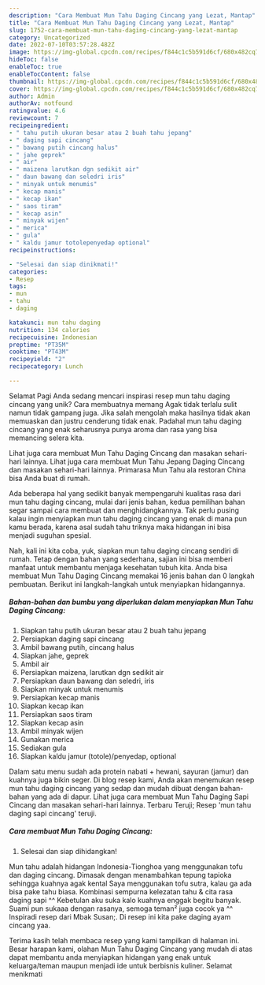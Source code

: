 ```yaml
---
description: "Cara Membuat Mun Tahu Daging Cincang yang Lezat, Mantap"
title: "Cara Membuat Mun Tahu Daging Cincang yang Lezat, Mantap"
slug: 1752-cara-membuat-mun-tahu-daging-cincang-yang-lezat-mantap
category: Uncategorized
date: 2022-07-10T03:57:28.482Z
image: https://img-global.cpcdn.com/recipes/f844c1c5b591d6cf/680x482cq70/mun-tahu-daging-cincang-foto-resep-utama.jpg
hideToc: false
enableToc: true
enableTocContent: false
thumbnail: https://img-global.cpcdn.com/recipes/f844c1c5b591d6cf/680x482cq70/mun-tahu-daging-cincang-foto-resep-utama.jpg
cover: https://img-global.cpcdn.com/recipes/f844c1c5b591d6cf/680x482cq70/mun-tahu-daging-cincang-foto-resep-utama.jpg
author: Admin
authorAv: notfound
ratingvalue: 4.6
reviewcount: 7
recipeingredient:
- " tahu putih ukuran besar atau 2 buah tahu jepang"
- " daging sapi cincang"
- " bawang putih cincang halus"
- " jahe geprek"
- " air"
- " maizena larutkan dgn sedikit air"
- " daun bawang dan seledri iris"
- " minyak untuk menumis"
- " kecap manis"
- " kecap ikan"
- " saos tiram"
- " kecap asin"
- " minyak wijen"
- " merica"
- " gula"
- " kaldu jamur totolepenyedap optional"
recipeinstructions:

- "Selesai dan siap dinikmati!"
categories:
- Resep
tags:
- mun
- tahu
- daging

katakunci: mun tahu daging 
nutrition: 134 calories
recipecuisine: Indonesian
preptime: "PT35M"
cooktime: "PT43M"
recipeyield: "2"
recipecategory: Lunch

---
```



Selamat Pagi Anda sedang mencari inspirasi resep mun tahu daging cincang yang unik? Cara membuatnya memang Agak tidak terlalu sulit namun tidak gampang juga. Jika salah mengolah maka hasilnya tidak akan memuaskan dan justru cenderung tidak enak. Padahal mun tahu daging cincang yang enak seharusnya punya aroma dan rasa yang bisa memancing selera kita.


Lihat juga cara membuat Mun Tahu Daging Cincang dan masakan sehari-hari lainnya. Lihat juga cara membuat Mun Tahu Jepang Daging Cincang dan masakan sehari-hari lainnya. Primarasa Mun Tahu ala restoran China bisa Anda buat di rumah.

Ada beberapa hal yang sedikit banyak mempengaruhi kualitas rasa dari mun tahu daging cincang, mulai dari jenis bahan, kedua pemilihan bahan segar sampai cara membuat dan menghidangkannya. Tak perlu pusing kalau ingin menyiapkan mun tahu daging cincang yang enak di mana pun kamu berada, karena asal sudah tahu triknya maka hidangan ini bisa menjadi suguhan spesial.


Nah, kali ini kita coba, yuk, siapkan mun tahu daging cincang sendiri di rumah. Tetap dengan bahan yang sederhana, sajian ini bisa memberi manfaat untuk membantu menjaga kesehatan tubuh kita. Anda bisa membuat Mun Tahu Daging Cincang memakai 16 jenis bahan dan 0 langkah pembuatan. Berikut ini langkah-langkah untuk menyiapkan hidangannya.

<!--inarticleads1-->

##### Bahan-bahan dan bumbu yang diperlukan dalam menyiapkan Mun Tahu Daging Cincang:

1. Siapkan  tahu putih ukuran besar atau 2 buah tahu jepang
1. Persiapkan  daging sapi cincang
1. Ambil  bawang putih, cincang halus
1. Siapkan  jahe, geprek
1. Ambil  air
1. Persiapkan  maizena, larutkan dgn sedikit air
1. Persiapkan  daun bawang dan seledri, iris
1. Siapkan  minyak untuk menumis
1. Persiapkan  kecap manis
1. Siapkan  kecap ikan
1. Persiapkan  saos tiram
1. Siapkan  kecap asin
1. Ambil  minyak wijen
1. Gunakan  merica
1. Sediakan  gula
1. Siapkan  kaldu jamur (totole)/penyedap, optional


Dalam satu menu sudah ada protein nabati + hewani, sayuran (jamur) dan kuahnya juga bikin seger. Di blog resep kami, Anda akan menemukan resep mun tahu daging cincang yang sedap dan mudah dibuat dengan bahan-bahan yang ada di dapur. Lihat juga cara membuat Mun Tahu Daging Sapi Cincang dan masakan sehari-hari lainnya. Terbaru Teruji; Resep &#39;mun tahu daging sapi cincang&#39; teruji. 

<!--inarticleads2-->

##### Cara membuat Mun Tahu Daging Cincang:


1. Selesai dan siap dihidangkan!

Mun tahu adalah hidangan Indonesia-Tionghoa yang menggunakan tofu dan daging cincang. Dimasak dengan menambahkan tepung tapioka sehingga kuahnya agak kental Saya menggunakan tofu sutra, kalau ga ada bisa pake tahu biasa. Kombinasi sempurna kelezatan tahu &amp; cita rasa daging sapi ^^ Kebetulan aku suka kalo kuahnya enggak begitu banyak. Suami pun sukaaa dengan rasanya, semoga teman² juga cocok ya ^^ Inspiradi resep dari Mbak Susan;. Di resep ini kita pake daging ayam cincang yaa. 

Terima kasih telah membaca resep yang kami tampilkan di halaman ini. Besar harapan kami, olahan Mun Tahu Daging Cincang yang mudah di atas dapat membantu anda menyiapkan hidangan yang enak untuk keluarga/teman maupun menjadi ide untuk berbisnis kuliner. Selamat menikmati
